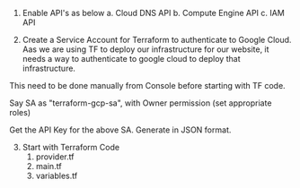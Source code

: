 1. Enable API's as below
    a. Cloud DNS API
    b. Compute Engine API
    c. IAM API

2. Create a Service Account for Terraform to authenticate to Google Cloud. Aas we are using TF to deploy our infrastructure for our website, it needs a way to authenticate to google cloud to deploy that infrastructure.

This need to be done manually from Console before starting with TF code.

Say SA as "terraform-gcp-sa", with Owner permission (set appropriate roles)

Get the API Key for the above SA. Generate in JSON format.

3. Start with Terraform Code
    1. provider.tf
    2. main.tf
    3. variables.tf

    
